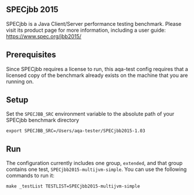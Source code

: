 <!--
Licensed under the Apache License, Version 2.0 (the "License");
you may not use this file except in compliance with the License.
You may obtain a copy of the License at
[1]https://www.apache.org/licenses/LICENSE-2.0
Unless required by applicable law or agreed to in writing, software
distributed under the License is distributed on an "AS IS" BASIS,
WITHOUT WARRANTIES OR CONDITIONS OF ANY KIND, either express or implied.
See the License for the specific language governing permissions and
-->


## SPECjbb 2015

SPECjbb is a Java Client/Server performance testing benchmark. 
Please visit its product page for more information, including a user guide: https://www.spec.org/jbb2015/

## Prerequisites
Since SPECjbb requires a license to run, this aqa-test config requires that a licensed copy of the benchmark already exists on the machine that you are running on.

## Setup

Set the `SPECJBB_SRC` environment variable to the absolute path of your SPECjbb benchmark directory
```
export SPECJBB_SRC=/Users/aqa-tester/SPECjbb2015-1.03
```

## Run

The configuration currently includes one group, `extended`, and that group contains one test, `SPECjbb2015-multijvm-simple`. You can use the following commands to run it:
```
make _testList TESTLIST=SPECjbb2015-multijvm-simple
```